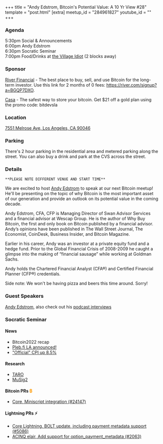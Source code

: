 +++
title = "Andy Edstrom, Bitcoin's Potential Value: A 10 Yr View #28"
template = "post.html"
[extra]
meetup_id = "284961827"
youtube_id = ""
+++

### Agenda

5:30pm Social & Announcements  
6:00pm Andy Edstrom  
6:30pm Socratic Seminar  
7:00pm Food/Drinks at [the Village Idiot](https://www.villageidiotla.com/) (2 blocks away)

### Sponsor

[River Financial](https://river.com/) - The best place to buy, sell, and use Bitcoin for the
long-term investor. Use this link for 2 months of 0 fees: <https://river.com/signup?a=BGQP7DXO>.

[Casa](https://app.keys.casa/subscribe/gold) - The safest way to store your bitcoin. Get $21 off a
gold plan using the promo code: bitdevsla

### Location

[7551 Melrose Ave, Los Angeles, CA 90046](https://www.google.com/maps/place/7551+Melrose+Ave,+West+Hollywood,+CA+90046)

### Parking

There's 2 hour parking in the residential area and metered parking along the street. You can also
buy a drink and park at the CVS across the street.

### Details

`**PLEASE NOTE DIFFERENT VENUE AND START TIME**`

We are excited to host [Andy Edstrom] to speak at our next Bitcoin meetup! He'll be presenting on the topic of why Bitcoin is the most important asset of our generation and provide an outlook on its potential value in the coming decade.

Andy Edstrom, CFA, CFP is Managing Director of Swan Advisor Services and a financial advisor at Wescap Group. He is the author of Why Buy Bitcoin, the first and only book on Bitcoin published by a financial advisor. Andy’s opinions have been published in The Wall Street Journal, The Economist, CoinDesk, Business Insider, and Bitcoin Magazine.

Earlier in his career, Andy was an investor at a private equity fund and a hedge fund. Prior to the Global Financial Crisis of 2008-2009 he caught a glimpse into the making of “financial sausage” while working at Goldman Sachs.

Andy holds the Chartered Financial Analyst (CFA®) and Certified Financial Planner (CFP®) credentials.

Side note: We won't be having pizza and beers this time around. Sorry!

### Guest Speakers

[Andy Edstrom], also check out his [podcast interviews]

[Andy Edstrom]:https://twitter.com/edstromandrew
[podcast interviews]:http://www.andyedstrom.com/podcasts-interviews-2/

### Socratic Seminar

#### News

- Bitcoin2022 recap
- [Pleb.fi LA announced!](https://bitdevsla.org/pleb-fi-1/)
- ["Official" CPI up 8.5%](https://www.bls.gov/opub/ted/2022/consumer-prices-up-8-5-percent-for-year-ended-march-2022.htm)

#### Research

- [TARO](https://twitter.com/lightning/status/1511359082149691394)
- [MuSig2](https://github.com/jonasnick/bips/blob/musig2/bip-musig2.mediawiki)

#### Bitcoin PRs <font color="#FF9900">₿</font>

- [Core, Miniscript integration (#24147)](https://github.com/bitcoin/bitcoin/pull/24147)

#### Lightning PRs ⚡ 

- [Core Lightning, BOLT update, including payment metadata support (#5086)](https://github.com/ElementsProject/lightning/pull/5086)
- [ACINQ elair, Add support for option_payment_metadata (#2063)](https://github.com/ACINQ/eclair/pull/2063)
